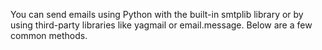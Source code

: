 You can send emails using Python with the built-in smtplib library or by using third-party libraries like yagmail or email.message. Below are a few common methods.
